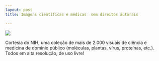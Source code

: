 ```yaml
---
layout: post
title: Imagens científicas e médicas  sem direitos autorais

---
```

![ ](/images/nih-images-04.avif)



Cortesia do NIH, uma coleção de mais de 2.000 visuais de ciência e medicina de domínio público (moléculas, plantas, vírus, proteínas, etc.).
Todos em alta resolução, de uso livre!



